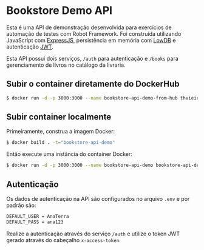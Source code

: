 # Bookstore Demo API

Esta é uma API de demonstração desenvolvida para exercícios de automação de testes com Robot Framework. Foi construída utilizando JavaScript com [ExpressJS](https://expressjs.com/), persistência em memória com [LowDB](https://github.com/typicode/lowdb) e autenticação [JWT](https://jwt.io).

Esta API possui dois serviços, `/auth` para autenticação e `/books` para gerenciamento de livros no catálogo da livraria.

## Subir o container diretamente do DockerHub

```sh
$ docker run -d -p 3000:3000 --name bookstore-api-demo-from-hub thvieiraid/bookstore-api-demo:latest
```

## Subir container localmente

Primeiramente, construa a imagem Docker: 

```sh
$ docker build . -t="bookstore-api-demo"
```

Então execute uma instância do container Docker: 

```sh
$ docker run -d -p 3000:3000 --name bookstore-api-demo bookstore-api-demo
```

## Autenticação

Os dados de autenticação na API são configurados no arquivo `.env` e por padrão são:

```sh
DEFAULT_USER = AnaTerra
DEFAULT_PASS = ana123
```

Realize a autenticação através do serviço `/auth` e utilize o token JWT gerado através do cabeçalho `x-access-token`.
